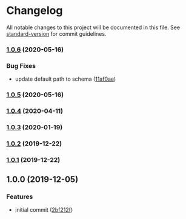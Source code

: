 # Changelog

All notable changes to this project will be documented in this file. See [standard-version](https://github.com/conventional-changelog/standard-version) for commit guidelines.

### [1.0.6](https://github.com/VariateHQ/variate-nuxt/compare/v1.0.5...v1.0.6) (2020-05-16)


### Bug Fixes

* update default path to schema ([11af0ae](https://github.com/VariateHQ/variate-nuxt/commit/11af0aeba142d33534ae5ef1b415ff0e3c148210))

### [1.0.5](https://github.com/VariateHQ/variate-nuxt/compare/v1.0.4...v1.0.5) (2020-05-16)

### [1.0.4](https://github.com/VariateHQ/variate-nuxt/compare/v1.0.3...v1.0.4) (2020-04-11)

### [1.0.3](https://github.com/VariateHQ/variate-nuxt/compare/v1.0.2...v1.0.3) (2020-01-19)

### [1.0.2](https://github.com/VariateHQ/variate-nuxt/compare/v1.0.1...v1.0.2) (2019-12-22)

### [1.0.1](https://github.com/VariateHQ/variate-nuxt/compare/v1.0.0...v1.0.1) (2019-12-22)

## 1.0.0 (2019-12-05)


### Features

* initial commit ([2bf212f](https://github.com/VariateHQ/variate-nuxt/commit/2bf212f4b6497f1c93ae051402978c9ee21aefc5))
